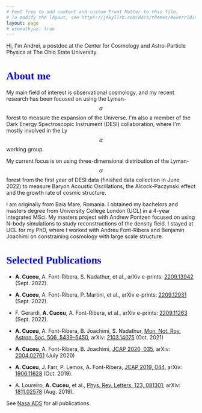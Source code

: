 ```yaml
---
# Feel free to add content and custom Front Matter to this file.
# To modify the layout, see https://jekyllrb.com/docs/themes/#overriding-theme-defaults
layout: page
# usemathjax: true
---
```



Hi, I'm Andrei, a postdoc at the Center for Cosmology and Astro-Particle Physics at The Ohio State University.

<h1 style="font-family:'Calibri Light';color: blue" id="about">About me </h1>

My main field of interest is observational cosmology, and my recent research has been focused on using the Lyman-$$\alpha$$ forest to measure the expansion of the Universe. I'm also a member of the Dark Energy Spectroscopic Instrument (DESI) collaboration, where I'm mostly involved in the Ly$$\alpha$$ working group.

My current focus is on using three-dimensional distribution of the Lyman-$$\alpha$$ forest from the first year of DESI data (finished data collection in June 2022) to measure Baryon Acoustic Oscillations, the Alcock-Paczynski effect and the growth rate of cosmic structure.

I am originally from Baia Mare, Romania. I obtained my bachelors and masters degree from University College London (UCL) in a 4-year integrated MSci. My masters project with Andrew Pontzen focused on using N-body simulations to study reconstructions of the density field. I stayed at UCL for my PhD, where I worked with Andreu Font-Ribera and Benjamin Joachimi on constraining cosmology with large scale structure.

<h1 style="font-family:'Calibri Light';color: blue" id="publications">Selected Publications </h1>

* **A. Cuceu**, A. Font-Ribera, S. Nadathur, et al., arXiv e-prints: [2209.13942](https://arxiv.org/abs/2209.13942) (Sept. 2022).

* **A. Cuceu**, A. Font-Ribera, P. Martini, et al., arXiv e-prints: [2209.12931](https://arxiv.org/abs/2209.12931) (Sept. 2022).

* F. Gerardi, **A. Cuceu**, A. Font-Ribera, et al., arXiv e-prints: [2209.11263](https://arxiv.org/abs/2209.11263) (Sept. 2022).

* **A. Cuceu**, A. Font-Ribera, B. Joachimi, S. Nadathur, [Mon. Not. Roy. Astron. Soc. 506, 5439–5450](https://doi.org/10.1093/mnras/stab1999), arXiv: [2103.14075](https://arxiv.org/abs/2103.14075) (Oct. 2021)

* **A. Cuceu**, A. Font-Ribera, B. Joachimi, [JCAP 2020, 035](https://doi.org/10.1088/1475-7516/2020/07/035), arXiv: [2004.02761](https://arxiv.org/abs/2004.02761) (July 2020)

* **A. Cuceu**, J. Farr, P. Lemos, A. Font-Ribera, [JCAP 2019, 044](https://doi.org/10.1088/1475-7516/2019/10/044), arXiv: [1906.11628](https://arxiv.org/abs/1906.11628) (Oct. 2019).

* A. Loureiro, **A. Cuceu**, et al., [Phys. Rev. Letters. 123, 081301](https://doi.org/10.1103/PhysRevLett.123.081301), arXiv: [1811.02578](https://arxiv.org/abs/1811.02578) (Aug. 2019).

See [Nasa ADS](https://ui.adsabs.harvard.edu/search/q=author%3A"Cuceu%2C%20Andrei"&sort=date%20desc%2C%20bibcode%20desc&p_=0) for all publications.

